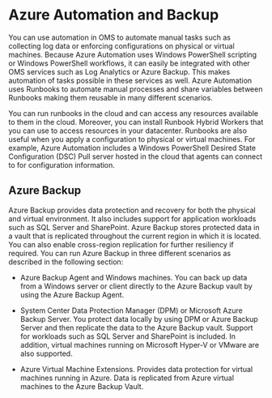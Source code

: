 # Azure Automation and Backup

You can use automation in OMS to automate manual tasks such as collecting log data or enforcing configurations on physical or virtual machines. Because Azure Automation uses Windows PowerShell scripting or Windows PowerShell workflows, it can easily be integrated with other OMS services such as Log Analytics or Azure Backup. This makes automation of tasks possible in these services as well. Azure Automation uses Runbooks to automate manual processes and share variables between Runbooks making them reusable in many different scenarios.

You can run runbooks in the cloud and can access any resources available to them in the cloud. Moreover, you can install Runbook Hybrid Workers that you can use to access resources in your datacenter. Runbooks are also useful when you apply a configuration to physical or virtual machines. For example, Azure Automation includes a Windows PowerShell Desired State Configuration (DSC) Pull server hosted in the cloud that agents can connect to for configuration information.

## Azure Backup

Azure Backup provides data protection and recovery for both the physical and virtual environment. It also includes support for application workloads such as SQL Server and SharePoint. Azure Backup stores protected data in a vault that is replicated throughout the current region in which it is located. You can also enable cross-region replication for further resiliency if required. You can run Azure Backup in three different scenarios as described in the following section:

- Azure Backup Agent and Windows machines. You can back up data from a Windows server or client directly to the Azure Backup vault by using the Azure Backup Agent.

- System Center Data Protection Manager (DPM) or Microsoft Azure Backup Server. You protect data locally by using DPM or Azure Backup Server and then replicate the data to the Azure Backup vault. Support for workloads such as SQL Server and SharePoint is included. In addition, virtual machines running on Microsoft Hyper-V or VMware are also supported.

- Azure Virtual Machine Extensions. Provides data protection for virtual machines running in Azure. Data is replicated from Azure virtual machines to the Azure Backup Vault.